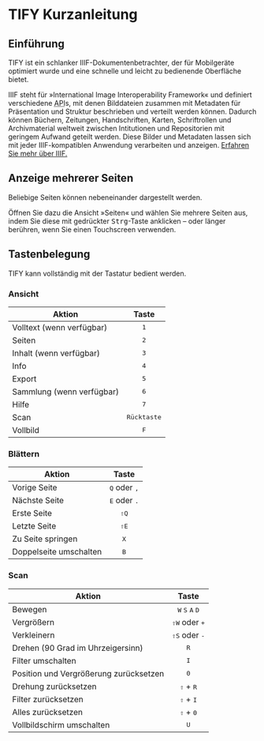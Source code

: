 # TIFY Kurzanleitung

## Einführung

TIFY ist ein schlanker IIIF-Dokumentenbetrachter, der für Mobilgeräte optimiert wurde und eine schnelle und leicht zu bedienende Oberfläche bietet.

IIIF steht für »International Image Interoperability Framework« und definiert verschiedene <acronym title="application programming interface">API</acronym>s, mit denen Bilddateien zusammen mit Metadaten für Präsentation und Struktur beschrieben und verteilt werden können. Dadurch können Büchern, Zeitungen, Handschriften, Karten, Schriftrollen und Archivmaterial weltweit zwischen Intitutionen und Repositorien mit geringem Aufwand geteilt werden. Diese Bilder und Metadaten lassen sich mit jeder IIIF-kompatiblen Anwendung verarbeiten und anzeigen. [Erfahren Sie mehr über IIIF.](http://iiif.io/about/)

## Anzeige mehrerer Seiten

Beliebige Seiten können nebeneinander dargestellt werden.

Öffnen Sie dazu die Ansicht »Seiten« und wählen Sie mehrere Seiten aus, indem Sie diese mit gedrückter <kbd>Strg</kbd>-Taste anklicken &ndash; oder länger berühren, wenn Sie einen Touchscreen verwenden.

## Tastenbelegung

TIFY kann vollständig mit der Tastatur bedient werden.

### Ansicht

| Aktion | Taste |
| --- | :---: |
| Volltext (wenn verfügbar) | <kbd>1</kbd> |
| Seiten | <kbd>2</kbd> |
| Inhalt (wenn verfügbar) | <kbd>3</kbd> |
| Info | <kbd>4</kbd> |
| Export | <kbd>5</kbd> |
| Sammlung (wenn verfügbar) | <kbd>6</kbd> |
| Hilfe | <kbd>7</kbd> |
| Scan | <kbd>Rücktaste</kbd> |
| Vollbild | <kbd>F</kbd> |

### Blättern

| Aktion | Taste |
| --- | :---: |
| Vorige Seite | <kbd>Q</kbd> oder <kbd>,</kbd> |
| Nächste Seite | <kbd>E</kbd> oder <kbd>.</kbd> |
| Erste Seite | <kbd>&#8679;Q</kbd> |
| Letzte Seite | <kbd>&#8679;E</kbd> |
| Zu Seite springen | <kbd>X</kbd> |
| Doppelseite umschalten | <kbd>B</kbd> |

### Scan

| Aktion | Taste |
| --- | :---: |
| Bewegen | <kbd>W</kbd> <kbd>S</kbd> <kbd>A</kbd> <kbd>D</kbd> |
| Vergrößern | <kbd>&#8679;W</kbd> oder <kbd>+</kbd> |
| Verkleinern | <kbd>&#8679;S</kbd> oder <kbd>-</kbd> |
| Drehen (90 Grad im Uhrzeigersinn) | <kbd>R</kbd> |
| Filter umschalten | <kbd>I</kbd> |
| Position und Vergrößerung zurücksetzen | <kbd>0</kbd> |
| Drehung zurücksetzen | <kbd>&#8679;</kbd> + <kbd>R</kbd> |
| Filter zurücksetzen| <kbd>&#8679;</kbd> + <kbd>I</kbd> |
| Alles zurücksetzen | <kbd>&#8679;</kbd> + <kbd>0</kbd> |
| Vollbildschirm umschalten | <kbd>U</kbd> |
